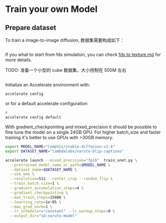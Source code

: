 # Train your own Model

## Prepare dataset

To train a image-to-image diffusion, 数据集需要构成如下：

```bash

```

If you what to start from fds simulation, you can check [fds to texture.md]() for more details.

TODO: 准备一个小型的 cube 数据集，大小控制在 500M 左右

##

Initialize an Accelerate environment with:

```bash
accelerate config
```

or for a default accelerate configuration

```bash
#
accelerate config default
```

With gradient_checkpointing and mixed_precision it should be possible to fine tune
 the model on a single 24GB GPU. For higher batch_size and faster training it's 
 better to use GPUs with >30GB memory.

```bash
export MODEL_NAME="CompVis/stable-diffusion-v1-4"
export DATASET_NAME="lambdalabs/naruto-blip-captions"

accelerate launch --mixed_precision="fp16"  train_unet.py \
  --pretrained_model_name_or_path=$MODEL_NAME \
  --dataset_name=$DATASET_NAME \
  --use_ema \
  --resolution=512 --center_crop --random_flip \
  --train_batch_size=1 \
  --gradient_accumulation_steps=4 \
  --gradient_checkpointing \
  --max_train_steps=15000 \
  --learning_rate=1e-05 \
  --max_grad_norm=1 \
  --lr_scheduler="constant" --lr_warmup_steps=0 \
  --output_dir="sd-naruto-model"
```
